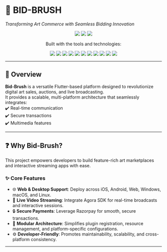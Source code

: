 # 🎨 BID-BRUSH  

*Transforming Art Commerce with Seamless Bidding Innovation*  

<p align="center">
  <img src="https://img.shields.io/badge/last%20commit-september-blue" />
  <img src="https://img.shields.io/badge/dart-69.4%25-blue" />
  <img src="https://img.shields.io/badge/languages-8-orange" />
</p>

<p align="center">
  Built with the tools and technologies:
</p>

<p align="center">
  <img src="https://img.shields.io/badge/JSON-black?logo=json&logoColor=white" />
  <img src="https://img.shields.io/badge/Markdown-black?logo=markdown&logoColor=white" />
  <img src="https://img.shields.io/badge/Swift-FA7343?logo=swift&logoColor=white" />
  <img src="https://img.shields.io/badge/Gradle-02303A?logo=gradle&logoColor=white" />
  <img src="https://img.shields.io/badge/Dart-0175C2?logo=dart&logoColor=white" />
  <img src="https://img.shields.io/badge/C++-00599C?logo=cplusplus&logoColor=white" />
  <img src="https://img.shields.io/badge/XML-8A2BE2?logo=xml&logoColor=white" />
  <img src="https://img.shields.io/badge/Flutter-02569B?logo=flutter&logoColor=white" />
  <img src="https://img.shields.io/badge/CMake-064F8C?logo=cmake&logoColor=white" />
  <img src="https://img.shields.io/badge/Kotlin-7F52FF?logo=kotlin&logoColor=white" />
  <img src="https://img.shields.io/badge/YAML-CB171E?logo=yaml&logoColor=white" />
</p>

---

## 📖 Overview  

**Bid-Brush** is a versatile Flutter-based platform designed to revolutionize digital art sales, auctions, and live broadcasting.  
It provides a scalable, multi-platform architecture that seamlessly integrates:  
✔️ Real-time communication  
✔️ Secure transactions  
✔️ Multimedia features  

---

## ❓ Why Bid-Brush?  

This project empowers developers to build feature-rich art marketplaces and interactive streaming apps with ease.  

### ✨ Core Features  

- 🌐 **Web & Desktop Support**: Deploy across iOS, Android, Web, Windows, macOS, and Linux.  
- 🎥 **Live Video Streaming**: Integrate Agora SDK for real-time broadcasts and interactive sessions.  
- 🔒 **Secure Payments**: Leverage Razorpay for smooth, secure transactions.  
- 🧩 **Modular Architecture**: Simplifies plugin registration, resource management, and platform-specific configurations.  
- ⚙️ **Developer-Friendly**: Promotes maintainability, scalability, and cross-platform consistency.  

---
